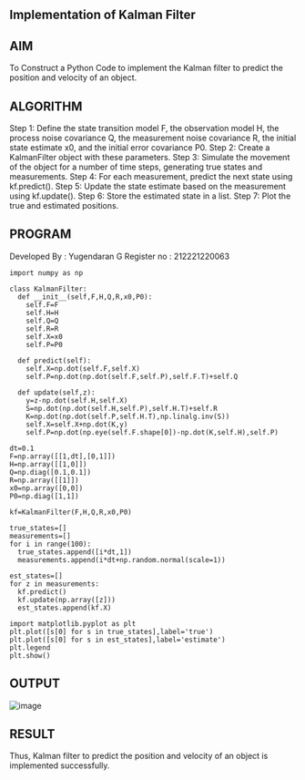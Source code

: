 ## Implementation of Kalman Filter

## AIM
To Construct a Python Code to implement the Kalman filter to predict the position and velocity of an object.

## ALGORITHM
Step 1: Define the state transition model F, the observation model H, the process noise covariance Q, the measurement noise covariance R, the initial state estimate x0, and the initial error covariance P0.
Step 2: Create a KalmanFilter object with these parameters.
Step 3: Simulate the movement of the object for a number of time steps, generating true states and measurements.
Step 4: For each measurement, predict the next state using kf.predict().
Step 5: Update the state estimate based on the measurement using kf.update().
Step 6: Store the estimated state in a list.
Step 7: Plot the true and estimated positions.

## PROGRAM
Developed By : Yugendaran G
Register no : 212221220063
```
import numpy as np

class KalmanFilter:
  def __init__(self,F,H,Q,R,x0,P0):
    self.F=F
    self.H=H
    self.Q=Q
    self.R=R
    self.X=x0
    self.P=P0

  def predict(self):
    self.X=np.dot(self.F,self.X)
    self.P=np.dot(np.dot(self.F,self.P),self.F.T)+self.Q

  def update(self,z):
    y=z-np.dot(self.H,self.X)
    S=np.dot(np.dot(self.H,self.P),self.H.T)+self.R
    K=np.dot(np.dot(self.P,self.H.T),np.linalg.inv(S))
    self.X=self.X+np.dot(K,y)
    self.P=np.dot(np.eye(self.F.shape[0])-np.dot(K,self.H),self.P)

dt=0.1
F=np.array([[1,dt],[0,1]])
H=np.array([[1,0]])
Q=np.diag([0.1,0.1])
R=np.array([[1]])
x0=np.array([0,0])
P0=np.diag([1,1])

kf=KalmanFilter(F,H,Q,R,x0,P0)

true_states=[]
measurements=[]
for i in range(100):
  true_states.append([i*dt,1])
  measurements.append(i*dt+np.random.normal(scale=1))

est_states=[]
for z in measurements:
  kf.predict()
  kf.update(np.array([z]))
  est_states.append(kf.X)

import matplotlib.pyplot as plt
plt.plot([s[0] for s in true_states],label='true')
plt.plot([s[0] for s in est_states],label='estimate')
plt.legend
plt.show()
```
## OUTPUT
![image](https://github.com/Yugendaran/Experiment-4---Implementation-of-Kalman-Filter/assets/128135616/07b11e58-2e7f-4591-a1db-132f0db36aec)


## RESULT
Thus, Kalman filter to predict the position and velocity of an object is implemented successfully.
